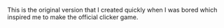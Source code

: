 This is the original version that I created quickly when I was bored which inspired me to make the official clicker game.
